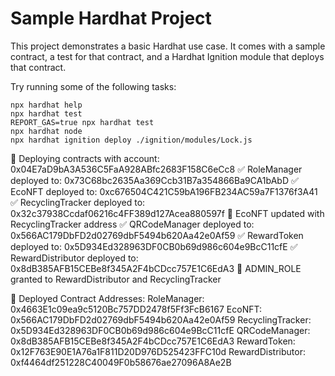 # Sample Hardhat Project

This project demonstrates a basic Hardhat use case. It comes with a sample contract, a test for that contract, and a Hardhat Ignition module that deploys that contract.

Try running some of the following tasks:

```shell
npx hardhat help
npx hardhat test
REPORT_GAS=true npx hardhat test
npx hardhat node
npx hardhat ignition deploy ./ignition/modules/Lock.js
```

🚀 Deploying contracts with account: 0x04E7aD9bA3A536C5FaA928ABfc2683F158C6eCc8
✅ RoleManager deployed to: 0x73C68bc2635Aa369Ccb31B7a354866Ba9CA1bAbD
✅ EcoNFT deployed to: 0xc676504C421C59bA196FB234AC59a7F1376f3A41
✅ RecyclingTracker deployed to: 0x32c37938Ccdaf06216c4FF389d127Acea880597f
🔗 EcoNFT updated with RecyclingTracker address
✅ QRCodeManager deployed to: 0x566AC179DbFD2d02769dbF5494b620Aa42e0Af59
✅ RewardToken deployed to: 0x5D934Ed328963DF0CB0b69d986c604e9BcC11cfE
✅ RewardDistributor deployed to: 0x8dB385AFB15CEBe8f345A2F4bCDcc757E1C6EdA3
🔐 ADMIN_ROLE granted to RewardDistributor and RecyclingTracker

🌟 Deployed Contract Addresses:
RoleManager: 0x4663E1c09ea9c5120Bc757DD2478f5Ff3FcB6167
EcoNFT: 0x566AC179DbFD2d02769dbF5494b620Aa42e0Af59
RecyclingTracker: 0x5D934Ed328963DF0CB0b69d986c604e9BcC11cfE
QRCodeManager: 0x8dB385AFB15CEBe8f345A2F4bCDcc757E1C6EdA3
RewardToken: 0x12F763E90E1A76a1F811D20D976D525423FFC10d
RewardDistributor: 0xf4464df251228C40049F0b58676ae27096A8Ae2B
